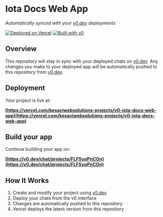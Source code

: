 # Iota Docs Web App

*Automatically synced with your [v0.dev](https://v0.dev) deployments*

[![Deployed on Vercel](https://img.shields.io/badge/Deployed%20on-Vercel-black?style=for-the-badge&logo=vercel)](https://vercel.com/kesaviwebsolutions-projects/v0-iota-docs-web-app)
[![Built with v0](https://img.shields.io/badge/Built%20with-v0.dev-black?style=for-the-badge)](https://v0.dev/chat/projects/FLFSypPnCOn)

## Overview

This repository will stay in sync with your deployed chats on [v0.dev](https://v0.dev).
Any changes you make to your deployed app will be automatically pushed to this repository from [v0.dev](https://v0.dev).

## Deployment

Your project is live at:

**[https://vercel.com/kesaviwebsolutions-projects/v0-iota-docs-web-app](https://vercel.com/kesaviwebsolutions-projects/v0-iota-docs-web-app)**

## Build your app

Continue building your app on:

**[https://v0.dev/chat/projects/FLFSypPnCOn](https://v0.dev/chat/projects/FLFSypPnCOn)**

## How It Works

1. Create and modify your project using [v0.dev](https://v0.dev)
2. Deploy your chats from the v0 interface
3. Changes are automatically pushed to this repository
4. Vercel deploys the latest version from this repository
